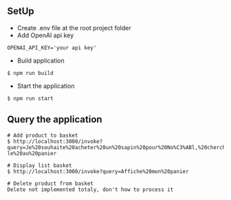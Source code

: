 ## SetUp

- Create .env file at the root project folder
- Add OpenAI api key

```
OPENAI_API_KEY='your api key'
```

- Build application

```
$ npm run build
```

- Start the application

```
$ npm run start
```

## Query the application

```
# Add product to basket
$ http://localhost:3000/invoke?query=Je%20souhaite%20acheter%20un%20sapin%20pour%20No%C3%ABl,%20chercher%20chez%20Ikea%20si%20un%20sapin%20est%20disponible%20et%20ajoute-le%20au%20panier

# Display list basket
$ http://localhost:3000/invoke?query=Affiche%20mon%20panier

# Delete product from basket
Delete not implemented totaly, don't how to process it
```
